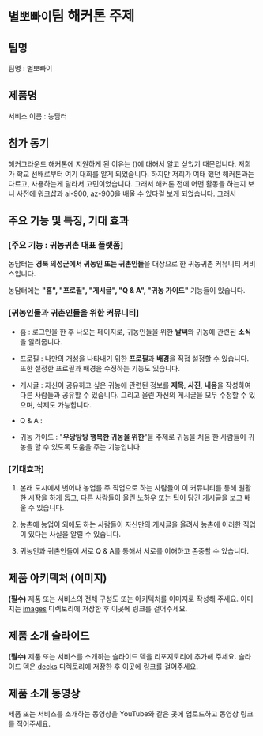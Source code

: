 # `별뽀빠이`팀 해커톤 주제

## 팀명

팀명 : 별뽀빠이


## 제품명

서비스 이름 :  농담터


## 참가 동기

해커그라운드 해커톤에 지원하게 된 이유는 ()에 대해서 알고 싶었기 때문입니다. 저희가 학교 선배로부터 여기 대회를 알게 되었습니다. 하지만 저희가 여태 했던 해커톤과는 다르고, 사용하는게 달라서 고민이었습니다. 그래서 해커톤 전에 어떤 활동을 하는지 보니 사전에 워크샵과 ai-900, az-900을 배울 수 있다걸 보게 되었습니다. 그래서 


## 주요 기능 및 특징, 기대 효과


### **[주요 기능 : 귀농귀촌 대표 플랫폼]**

농담터는 **경북 의성군에서 귀농인 또는 귀촌인들**을 대상으로 한 귀농귀촌 커뮤니티 서비스입니다.

농담터에는 **"홈", "프로필", "게시글", "Q & A", "귀농 가이드"** 기능들이 있습니다. 


### **[귀농인들과 귀촌인들을 위한 커뮤니티]**

- 홈 : 로그인을 한 후 나오는 페이지로, 귀농인들을 위한 **날씨**와 귀농에 관련된 **소식**을 알려줍니다.

- 프로필 : 나만의 개성을 나타내기 위한 **프로필**과 **배경**을 직접 설정할 수 있습니다. 또한 설정한 프로필과 배경을 수정하는 기능도 있습니다.

- 게시글 : 자신이 공유하고 싶은 귀농에 관련된 정보를 **제목**, **사진**, **내용**을 작성하여 다른 사람들과 공유할 수 있습니다. 그리고 올린 자신의 게시글을 모두 수정할 수 있으며, 삭제도 가능합니다.
  
- Q & A :
  
- 귀농 가이드 : "**우당탕탕 행복한 귀농을 위한**"을 주제로 귀농을 처음 한 사람들이 귀농을 할 수 있도록 도움을 주는 기능입니다.


### **[기대효과]**

1. 본래 도시에서 벗어나 농업를 주 직업으로 하는 사람들이 이 커뮤니티를 통해 원활한 시작을 하게 돕고, 다른 사람들이 올린 노하우 또는 팁이 담긴 게시글을 보고 배울 수 있습니다.

2. 농촌에 농업이 외에도 하는 사람들이 자신만의 게시글을 올려서 농촌에 이러한 직업이 있다는 사실을 알릴 수 있습니다.

3. 귀농인과 귀촌인들이 서로 Q & A를 통해서 서로를 이해하고 존중할 수 있습니다.




## 제품 아키텍처 (이미지)

**(필수)** 제품 또는 서비스의 전체 구성도 또는 아키텍처를 이미지로 작성해 주세요. 이미지는 [images](./images) 디렉토리에 저장한 후 이곳에 링크를 걸어주세요.

## 제품 소개 슬라이드

**(필수)** 제품 또는 서비스를 소개하는 슬라이드 덱을 리포지토리에 추가해 주세요. 슬라이드 덱은 [decks](./decks) 디렉토리에 저장한 후 이곳에 링크를 걸어주세요.

## 제품 소개 동영상

제품 또는 서비스를 소개하는 동영상을 YouTube와 같은 곳에 업로드하고 동영상 링크를 적어주세요.
